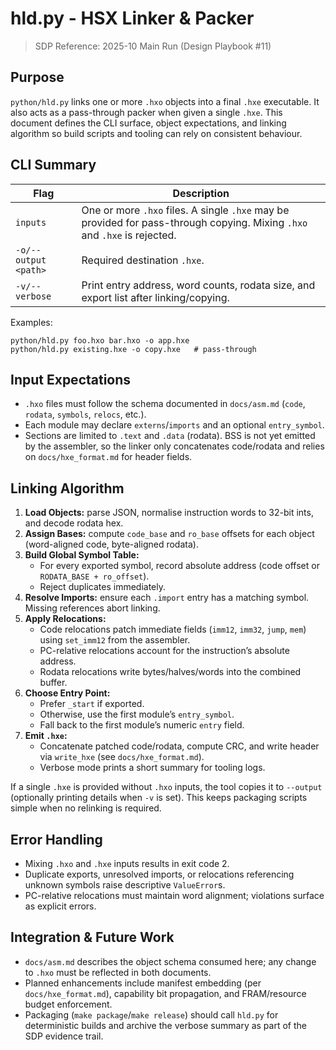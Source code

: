 # hld.py - HSX Linker & Packer

> SDP Reference: 2025-10 Main Run (Design Playbook #11)

## Purpose
`python/hld.py` links one or more `.hxo` objects into a final `.hxe` executable. It also acts as a pass-through packer when given a single `.hxe`. This document defines the CLI surface, object expectations, and linking algorithm so build scripts and tooling can rely on consistent behaviour.

## CLI Summary

| Flag | Description |
|------|-------------|
| `inputs` | One or more `.hxo` files. A single `.hxe` may be provided for pass-through copying. Mixing `.hxo` and `.hxe` is rejected. |
| `-o/--output <path>` | Required destination `.hxe`. |
| `-v/--verbose` | Print entry address, word counts, rodata size, and export list after linking/copying. |

Examples:
```
python/hld.py foo.hxo bar.hxo -o app.hxe
python/hld.py existing.hxe -o copy.hxe   # pass-through
```

## Input Expectations
- `.hxo` files must follow the schema documented in `docs/asm.md` (`code`, `rodata`, `symbols`, `relocs`, etc.).
- Each module may declare `externs`/`imports` and an optional `entry_symbol`.
- Sections are limited to `.text` and `.data` (rodata). BSS is not yet emitted by the assembler, so the linker only concatenates code/rodata and relies on `docs/hxe_format.md` for header fields.

## Linking Algorithm
1. **Load Objects:** parse JSON, normalise instruction words to 32-bit ints, and decode rodata hex.
2. **Assign Bases:** compute `code_base` and `ro_base` offsets for each object (word-aligned code, byte-aligned rodata).
3. **Build Global Symbol Table:**
   - For every exported symbol, record absolute address (code offset or `RODATA_BASE + ro_offset`).
   - Reject duplicates immediately.
4. **Resolve Imports:** ensure each `.import` entry has a matching symbol. Missing references abort linking.
5. **Apply Relocations:**
   - Code relocations patch immediate fields (`imm12`, `imm32`, `jump`, `mem`) using `set_imm12` from the assembler.
   - PC-relative relocations account for the instruction’s absolute address.
   - Rodata relocations write bytes/halves/words into the combined buffer.
6. **Choose Entry Point:**
   - Prefer `_start` if exported.
   - Otherwise, use the first module’s `entry_symbol`.
   - Fall back to the first module’s numeric `entry` field.
7. **Emit `.hxe`:**
   - Concatenate patched code/rodata, compute CRC, and write header via `write_hxe` (see `docs/hxe_format.md`).
   - Verbose mode prints a short summary for tooling logs.

If a single `.hxe` is provided without `.hxo` inputs, the tool copies it to `--output` (optionally printing details when `-v` is set). This keeps packaging scripts simple when no relinking is required.

## Error Handling
- Mixing `.hxo` and `.hxe` inputs results in exit code 2.
- Duplicate exports, unresolved imports, or relocations referencing unknown symbols raise descriptive `ValueError`s.
- PC-relative relocations must maintain word alignment; violations surface as explicit errors.

## Integration & Future Work
- `docs/asm.md` describes the object schema consumed here; any change to `.hxo` must be reflected in both documents.
- Planned enhancements include manifest embedding (per `docs/hxe_format.md`), capability bit propagation, and FRAM/resource budget enforcement.
- Packaging (`make package`/`make release`) should call `hld.py` for deterministic builds and archive the verbose summary as part of the SDP evidence trail.
